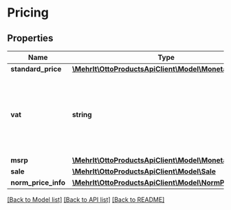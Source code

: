 # Pricing

## Properties
Name | Type | Description | Notes
------------ | ------------- | ------------- | -------------
**standard_price** | [**\MehrIt\OttoProductsApiClient\Model\MonetaryAmount**](MonetaryAmount.md) |  | 
**vat** | **string** | The value added tax that is included in the sales price, currently FULL or REDUCED | 
**msrp** | [**\MehrIt\OttoProductsApiClient\Model\MonetaryAmount**](MonetaryAmount.md) |  | [optional] 
**sale** | [**\MehrIt\OttoProductsApiClient\Model\Sale**](Sale.md) |  | [optional] 
**norm_price_info** | [**\MehrIt\OttoProductsApiClient\Model\NormPriceInfo**](NormPriceInfo.md) |  | [optional] 

[[Back to Model list]](../../README.md#documentation-for-models) [[Back to API list]](../../README.md#documentation-for-api-endpoints) [[Back to README]](../../README.md)

